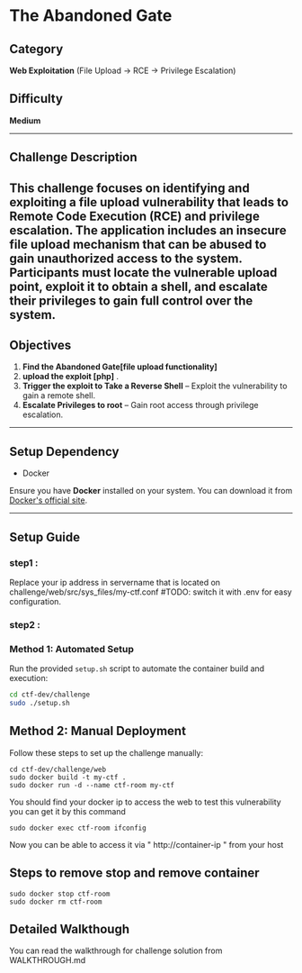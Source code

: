 # The Abandoned Gate

## Category
**Web Exploitation** (File Upload → RCE → Privilege Escalation)

## Difficulty
**Medium**

---

## Challenge Description
This challenge focuses on identifying and exploiting a file upload vulnerability that leads to Remote Code Execution (RCE) and privilege escalation. The application includes an insecure file upload mechanism that can be abused to gain unauthorized access to the system. Participants must locate the vulnerable upload point, exploit it to obtain a shell, and escalate their privileges to gain full control over the system.
---

## Objectives
1. **Find the Abandoned Gate[file upload functionality]** 
2. **upload the exploit [php]** .
3. **Trigger the exploit to Take a Reverse Shell** – Exploit the vulnerability to gain a remote shell.
4. **Escalate Privileges to root** – Gain root access through privilege escalation.

---

## Setup Dependency
- Docker

Ensure you have **Docker** installed on your system. You can download it from [Docker's official site](https://docs.docker.com/get-started/get-docker/).

---

## Setup Guide
### step1 :
Replace your ip address in servername that is located on challenge/web/src/sys_files/my-ctf.conf #TODO: switch it with .env for easy configuration.
### step2 :
### Method 1: Automated Setup
Run the provided `setup.sh` script to automate the container build and execution:
```sh
cd ctf-dev/challenge
sudo ./setup.sh
```
## Method 2: Manual Deployment
Follow these steps to set up the challenge manually:
```
cd ctf-dev/challenge/web
sudo docker build -t my-ctf .
sudo docker run -d --name ctf-room my-ctf
```
You should find your docker ip to access the web to test this vulnerability
you can get it by this command

```
sudo docker exec ctf-room ifconfig
```
Now you can be able to access it via " http://container-ip " from your host

## Steps to remove stop and remove container 
```
sudo docker stop ctf-room 
sudo docker rm ctf-room
```

## Detailed Walkthough 
You can read the walkthrough for challenge solution from WALKTHROUGH.md

